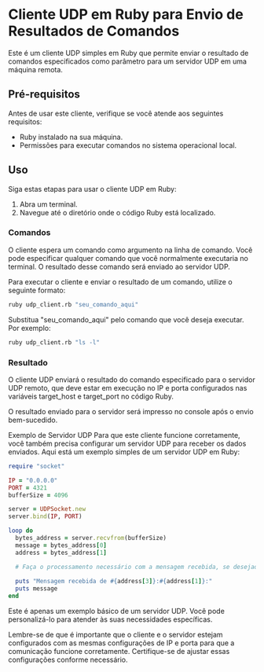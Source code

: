 # Cliente UDP em Ruby para Envio de Resultados de Comandos

Este é um cliente UDP simples em Ruby que permite enviar o resultado de comandos especificados como parâmetro para um servidor UDP em uma máquina remota.

## Pré-requisitos

Antes de usar este cliente, verifique se você atende aos seguintes requisitos:

- Ruby instalado na sua máquina.
- Permissões para executar comandos no sistema operacional local.

## Uso

Siga estas etapas para usar o cliente UDP em Ruby:

1. Abra um terminal.
2. Navegue até o diretório onde o código Ruby está localizado.

### Comandos

O cliente espera um comando como argumento na linha de comando. Você pode especificar qualquer comando que você normalmente executaria no terminal. O resultado desse comando será enviado ao servidor UDP.

Para executar o cliente e enviar o resultado de um comando, utilize o seguinte formato:

```bash
ruby udp_client.rb "seu_comando_aqui"
```

Substitua "seu_comando_aqui" pelo comando que você deseja executar. Por exemplo:

```bash
ruby udp_client.rb "ls -l"
```

### Resultado
O cliente UDP enviará o resultado do comando especificado para o servidor UDP remoto, que deve estar em execução no IP e porta configurados nas variáveis target_host e target_port no código Ruby.

O resultado enviado para o servidor será impresso no console após o envio bem-sucedido.

Exemplo de Servidor UDP
Para que este cliente funcione corretamente, você também precisa configurar um servidor UDP para receber os dados enviados. Aqui está um exemplo simples de um servidor UDP em Ruby:

```ruby
require "socket"

IP = "0.0.0.0"
PORT = 4321
bufferSize = 4096

server = UDPSocket.new
server.bind(IP, PORT)

loop do
  bytes_address = server.recvfrom(bufferSize)
  message = bytes_address[0]
  address = bytes_address[1]

  # Faça o processamento necessário com a mensagem recebida, se desejado.
  
  puts "Mensagem recebida de #{address[3]}:#{address[1]}:"
  puts message
end
```

Este é apenas um exemplo básico de um servidor UDP. Você pode personalizá-lo para atender às suas necessidades específicas.

Lembre-se de que é importante que o cliente e o servidor estejam configurados com as mesmas configurações de IP e porta para que a comunicação funcione corretamente. Certifique-se de ajustar essas configurações conforme necessário.
